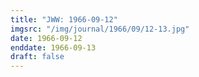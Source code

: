 ```yaml
---
title: "JWW: 1966-09-12"
imgsrc: "/img/journal/1966/09/12-13.jpg"
date: 1966-09-12
enddate: 1966-09-13
draft: false
---
```


<!-- fix pre-formatted input -->
